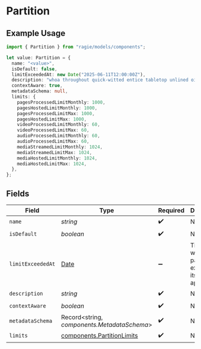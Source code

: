 # Partition

## Example Usage

```typescript
import { Partition } from "ragie/models/components";

let value: Partition = {
  name: "<value>",
  isDefault: false,
  limitExceededAt: new Date("2025-06-11T12:00:00Z"),
  description: "whoa throughout quick-witted entice tabletop unlined oily",
  contextAware: true,
  metadataSchema: null,
  limits: {
    pagesProcessedLimitMonthly: 1000,
    pagesHostedLimitMonthly: 1000,
    pagesProcessedLimitMax: 1000,
    pagesHostedLimitMax: 1000,
    videoProcessedLimitMonthly: 60,
    videoProcessedLimitMax: 60,
    audioProcessedLimitMonthly: 60,
    audioProcessedLimitMax: 60,
    mediaStreamedLimitMonthly: 1024,
    mediaStreamedLimitMax: 1024,
    mediaHostedLimitMonthly: 1024,
    mediaHostedLimitMax: 1024,
  },
};
```

## Fields

| Field                                                                                         | Type                                                                                          | Required                                                                                      | Description                                                                                   | Example                                                                                       |
| --------------------------------------------------------------------------------------------- | --------------------------------------------------------------------------------------------- | --------------------------------------------------------------------------------------------- | --------------------------------------------------------------------------------------------- | --------------------------------------------------------------------------------------------- |
| `name`                                                                                        | *string*                                                                                      | :heavy_check_mark:                                                                            | N/A                                                                                           |                                                                                               |
| `isDefault`                                                                                   | *boolean*                                                                                     | :heavy_check_mark:                                                                            | N/A                                                                                           |                                                                                               |
| `limitExceededAt`                                                                             | [Date](https://developer.mozilla.org/en-US/docs/Web/JavaScript/Reference/Global_Objects/Date) | :heavy_minus_sign:                                                                            | Timestamp when the partition exceeded its limits, if applicable.                              | 2025-06-11T12:00:00Z                                                                          |
| `description`                                                                                 | *string*                                                                                      | :heavy_check_mark:                                                                            | N/A                                                                                           |                                                                                               |
| `contextAware`                                                                                | *boolean*                                                                                     | :heavy_check_mark:                                                                            | N/A                                                                                           |                                                                                               |
| `metadataSchema`                                                                              | Record<string, *components.MetadataSchema*>                                                   | :heavy_check_mark:                                                                            | N/A                                                                                           |                                                                                               |
| `limits`                                                                                      | [components.PartitionLimits](../../models/components/partitionlimits.md)                      | :heavy_check_mark:                                                                            | N/A                                                                                           |                                                                                               |